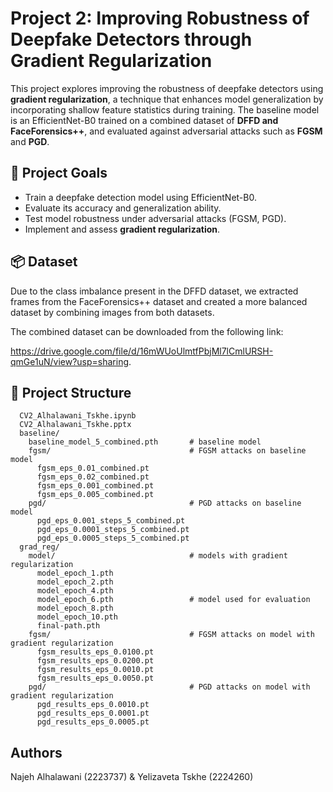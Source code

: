 # Project 2: Improving Robustness of Deepfake Detectors through Gradient Regularization

This project explores improving the robustness of deepfake detectors using **gradient regularization**, a technique that enhances model generalization by incorporating shallow feature statistics during training. The baseline model is an EfficientNet-B0 trained on a combined dataset of **DFFD and FaceForensics++**, and evaluated against adversarial attacks such as **FGSM** and **PGD**.

## 📌 Project Goals

- Train a deepfake detection model using EfficientNet-B0.
- Evaluate its accuracy and generalization ability.
- Test model robustness under adversarial attacks (FGSM, PGD).
- Implement and assess **gradient regularization**.

## 📦 Dataset
Due to the class imbalance present in the DFFD dataset, we extracted frames from the FaceForensics++ dataset and created a more balanced dataset by combining images from both datasets.

The combined dataset can be downloaded from the following link: 

https://drive.google.com/file/d/16mWUoUlmtfPbjMl7lCmlURSH-qmGe1uN/view?usp=sharing.

## 📁 Project Structure

```project/
  CV2_Alhalawani_Tskhe.ipynb  
  CV2_Alhalawani_Tskhe.pptx
  baseline/
    baseline_model_5_combined.pth       # baseline model
    fgsm/                               # FGSM attacks on baseline model
      fgsm_eps_0.01_combined.pt
      fgsm_eps_0.02_combined.pt
      fgsm_eps_0.001_combined.pt
      fgsm_eps_0.005_combined.pt
    pgd/                                # PGD attacks on baseline model
      pgd_eps_0.001_steps_5_combined.pt
      pgd_eps_0.0001_steps_5_combined.pt
      pgd_eps_0.0005_steps_5_combined.pt
  grad_reg/
    model/                              # models with gradient regularization
      model_epoch_1.pth
      model_epoch_2.pth
      model_epoch_4.pth
      model_epoch_6.pth                 # model used for evaluation
      model_epoch_8.pth
      model_epoch_10.pth
      final-path.pth
    fgsm/                               # FGSM attacks on model with gradient regularization
      fgsm_results_eps_0.0100.pt
      fgsm_results_eps_0.0200.pt
      fgsm_results_eps_0.0010.pt
      fgsm_results_eps_0.0050.pt
    pgd/                                # PGD attacks on model with gradient regularization
      pgd_results_eps_0.0010.pt
      pgd_results_eps_0.0001.pt
      pgd_results_eps_0.0005.pt
```
## Authors

Najeh Alhalawani (2223737) & Yelizaveta Tskhe (2224260)
